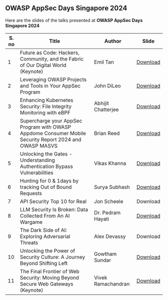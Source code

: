 ## OWASP AppSec Days Singapore 2024

Here are the slides of the talks presented at **OWASP AppSec Days Singapore 2024**

| S. no | Title                                                        | Author             | Slide                                                        |
| ----- | ------------------------------------------------------------ | ------------------ | ------------------------------------------------------------ |
| 1     | Future as Code: Hackers, Community, and the Fabric of Our Digital World (Keynote) | Emil Tan           | [Download](https://static.sched.com/hosted_files/owaspappsecdayssingapore202/02/OWASP%202024%20AppSec%20Days%20Singapore%20-%20Keynote%20-%20Future%20as%20Code%20-%20vF_20241002.pdf?_gl=1*twdt1d*_gcl_au*MjU2OTU3OTQ3LjE3MzE5NTA1MjQ.*FPAU*MjU2OTU3OTQ3LjE3MzE5NTA1MjQ.) |
| 2     | Leveraging OWASP Projects and Tools in Your AppSec Program   | John DiLeo         | [Download](https://static.sched.com/hosted_files/owaspappsecdayssingapore202/ef/DiLeo%20-%20Leveraging%20OWASP%20Projects%20and%20Tools--20241002.pdf?_gl=1*ii2abg*_gcl_au*MjU2OTU3OTQ3LjE3MzE5NTA1MjQ.*FPAU*MjU2OTU3OTQ3LjE3MzE5NTA1MjQ.) |
| 3     | Enhancing Kubernetes Security: File Integrity Monitoring with eBPF | Abhijit Chatterjee | [Download](https://static.sched.com/hosted_files/owaspappsecdayssingapore202/08/Global_AppSec_Singapore_Presentation_eBPF.pdf?_gl=1*ii2abg*_gcl_au*MjU2OTU3OTQ3LjE3MzE5NTA1MjQ.*FPAU*MjU2OTU3OTQ3LjE3MzE5NTA1MjQ.) |
| 4     | Supercharge your AppSec Program with OWASP Appdome Consumer Mobile Security Report 2024 and OWASP MASVS | Brian Reed         | [Download](https://static.sched.com/hosted_files/owaspappsecdayssingapore202/36/Brian%20Reed%20Appdome%20OWASP%20Singapore%20Oct24%20Final.pdf?_gl=1*1tns65k*_gcl_au*MjU2OTU3OTQ3LjE3MzE5NTA1MjQ.*FPAU*MjU2OTU3OTQ3LjE3MzE5NTA1MjQ.) |
| 5     | Unlocking the Gates - Understanding Authentication Bypass Vulnerabilities | Vikas Khanna       | [Download](https://static.sched.com/hosted_files/owaspappsecdayssingapore202/d2/OWASP%20-%20Unlocking%20the%20Gates%20-%20Understanding%20Authentication%20Bypass%20Vulnerabilities.pdf?_gl=1*4khj5y*_gcl_au*MjU2OTU3OTQ3LjE3MzE5NTA1MjQ.*FPAU*MjU2OTU3OTQ3LjE3MzE5NTA1MjQ.) |
| 6     | Hunting for 0 & 1days by tracking Out of Bound Requests      | Surya Subhash      | [Download](https://static.sched.com/hosted_files/owaspappsecdayssingapore202/ba/AppSecDays-SGPrez1.pdf?_gl=1*3x5qs1*_gcl_au*MjU2OTU3OTQ3LjE3MzE5NTA1MjQ.*FPAU*MjU2OTU3OTQ3LjE3MzE5NTA1MjQ.) |
| 7     | API Security Top 10 for Real                                 | Jon Scheele        | Download                                                     |
| 8     | LLM Security Is Broken: Data Collected From An AI Wargame    | Dr. Pedram Hayati  | [Download](https://static.sched.com/hosted_files/owaspappsecdayssingapore202/c0/SecDim%20-%20LLM%20Security%20Is%20Broken_%20Lessons%20from%20an%20Online%20Wargame%20Experiment.pdf?_gl=1*1guq5le*_gcl_au*MjU2OTU3OTQ3LjE3MzE5NTA1MjQ.*FPAU*MjU2OTU3OTQ3LjE3MzE5NTA1MjQ.) |
| 9     | The Dark Side of AI: Exploring Adversarial Threats           | Alex Devassy       | Download                                                     |
| 10    | Unlocking the Power of Security Culture: A Journey Beyond Shifting Left | Gowtham Sundar     | [Download](https://static.sched.com/hosted_files/owaspappsecdayssingapore202/99/Unlocking%20the%20Power%20of%20Security%20Culture_Public_v1.0.pdf?_gl=1*1guq5le*_gcl_au*MjU2OTU3OTQ3LjE3MzE5NTA1MjQ.*FPAU*MjU2OTU3OTQ3LjE3MzE5NTA1MjQ.) |
| 11    | The Final Frontier of Web Security: Moving Beyond Secure Web Gateways (Keynote) | Vivek Ramachandran | [Download](https://drive.google.com/file/d/1hSynt-X7Fu5tbhLQaVEQmswyfQY9DxgF/view?usp=sharing) |
